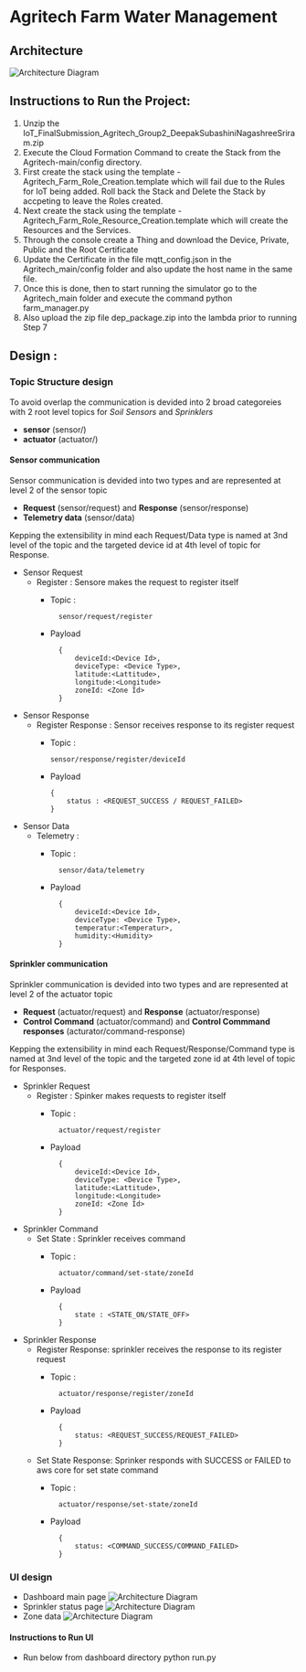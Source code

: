 # Agritech Farm Water Management


## Architecture

![Architecture Diagram](./DesignDocuments/architecture.png)

## Instructions to Run the Project:
1. Unzip the IoT_FinalSubmission_Agritech_Group2_DeepakSubashiniNagashreeSriram.zip
2. Execute the Cloud Formation Command to create the Stack from the Agritech-main/config directory.
3. First create the stack using the template - Agritech_Farm_Role_Creation.template which will fail due to the Rules for IoT being added. Roll back the Stack and Delete the Stack by accpeting to leave the Roles created.
4. Next create the stack using the template - Agritech_Farm_Role_Resource_Creation.template which will create the Resources and the Services.
5. Through the console create a Thing and download the Device, Private, Public and the Root Certificate
6. Update the Certificate in the file mqtt_config.json in the Agritech_main/config folder and also update the host name in the same file.
7. Once this is done, then to start running the simulator go to the Agritech_main folder and execute the command python farm_manager.py
8. Also upload the zip file dep_package.zip into the lambda prior to running Step 7

## Design :

### Topic Structure design

To avoid overlap the communication is devided into 2 broad categoreies with 2 root level topics for _Soil Sensors_ and _Sprinklers_
* **sensor** (sensor/)
* **actuator** (actuator/)

#### Sensor communication

Sensor communication is devided into two types and are represented at level 2 of the sensor topic

* **Request** (sensor/request) and **Response** (sensor/response)
* **Telemetry data** (sensor/data)

Kepping the extensibility in mind each Request/Data type is named at 3nd level of the topic and the targeted device id at 4th level of topic for Response.

* Sensor Request
  * Register : Sensore makes the request to register itself
    * Topic :

            sensor/request/register
    * Payload

            {
                deviceId:<Device Id>,
                deviceType: <Device Type>,
                latitude:<Lattitude>,
                longitude:<Longitude>
                zoneId: <Zone Id>
            }
* Sensor Response
  * Register Response : Sensor receives response to its register request
      * Topic :

            sensor/response/register/deviceId
      * Payload

            {
                status : <REQUEST_SUCCESS / REQUEST_FAILED>
            }
* Sensor Data
    * Telemetry :
      * Topic :

              sensor/data/telemetry

      * Payload

              {
                  deviceId:<Device Id>,
                  deviceType: <Device Type>,
                  temperatur:<Temperatur>,
                  humidity:<Humidity>
              }

#### Sprinkler communication

Sprinkler communication is devided into two types and are represented at level 2 of the actuator topic
* **Request** (actuator/request) and **Response** (actuator/response)
* **Control Command** (actuator/command) and **Control Commmand responses** (acturator/command-response)


Kepping the extensibility in mind each Request/Response/Command type is named at 3nd level of the topic and the targeted zone id at 4th level of topic for Responses.

* Sprinkler Request
  * Register : Spinker makes requests to register itself
    * Topic :

            actuator/request/register
    * Payload

            {
                deviceId:<Device Id>,
                deviceType: <Device Type>,
                latitude:<Lattitude>,
                longitude:<Longitude>
                zoneId: <Zone Id>
            }

* Sprinkler Command
  * Set State : Sprinkler receives command
    * Topic :

            actuator/command/set-state/zoneId
    * Payload

            {
                state : <STATE_ON/STATE_OFF>
            }

* Sprinkler Response
  * Register Response: sprinkler receives the response to its register request
    * Topic :

            actuator/response/register/zoneId
    * Payload

            {
                status: <REQUEST_SUCCESS/REQUEST_FAILED>
            }

  * Set State Response: Sprinker responds with SUCCESS or FAILED to aws core for set state command
    * Topic :

            actuator/response/set-state/zoneId
    * Payload

            {
                status: <COMMAND_SUCCESS/COMMAND_FAILED>
            }

###  UI design

* Dashboard main page
![Architecture Diagram](./DesignDocuments/dashboard-homepage.png)
* Sprinkler status page
![Architecture Diagram](./DesignDocuments/sprinkler-statuspage.png)
* Zone data
![Architecture Diagram](./DesignDocuments/zonewise-data-page.png)

#### Instructions to Run UI
* Run below from dashboard directory
        python run.py
